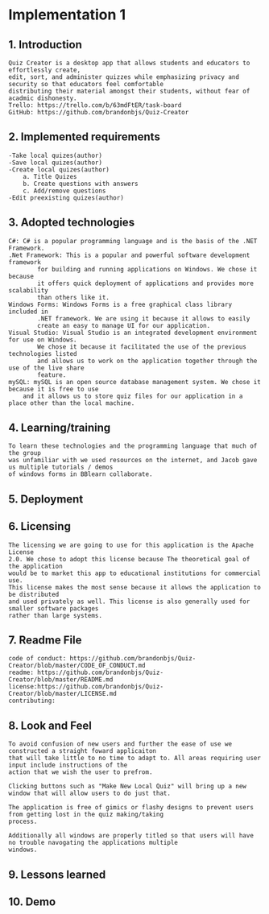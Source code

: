 # Implementation 1

## 1. Introduction
	Quiz Creator is a desktop app that allows students and educators to effortlessly create,
	edit, sort, and administer quizzes while emphasizing privacy and security so that educators feel comfortable
	distributing their material amongst their students, without fear of acadmic dishonesty.
	Trello: https://trello.com/b/63mdFtER/task-board
	GitHub: https://github.com/brandonbjs/Quiz-Creator

## 2. Implemented requirements
	-Take local quizes(author)
	-Save local quizes(author)
	-Create local quizes(author)
		a. Title Quizes
		b. Create questions with answers
		c. Add/remove questions
	-Edit preexisting quizes(author)

## 3. Adopted technologies
	C#: C# is a popular programming language and is the basis of the .NET Framework.
	.Net Framework: This is a popular and powerful software development framework
			for building and running applications on Windows. We chose it because
			it offers quick deployment of applications and provides more scalability 
			than others like it.
	Windows Forms: Windows Forms is a free graphical class library included in
			.NET framework. We are using it because it allows to easily 
			create an easy to manage UI for our application.
	Visual Studio: Visual Studio is an integrated development environment for use on Windows.
			We chose it because it facilitated the use of the previous technologies listed
			and allows us to work on the application together through the use of the live share
			feature.
	mySQL: mySQL is an open source database management system. We chose it because it is free to use
		and it allows us to store quiz files for our application in a place other than the local machine.

## 4. Learning/training
	To learn these technologies and the programming language that much of the group
	was unfamiliar with we used resources on the internet, and Jacob gave us multiple tutorials / demos
	of windows forms in BBlearn collaborate.

## 5. Deployment
	
## 6. Licensing
	The licensing we are going to use for this application is the Apache License
	2.0. We chose to adopt this license because The theoretical goal of the application
	would be to market this app to educational institutions for commercial use.
	This license makes the most sense because it allows the application to be distributed
	and used privately as well. This license is also generally used for smaller software packages
	rather than large systems.

## 7. Readme File
	code of conduct: https://github.com/brandonbjs/Quiz-Creator/blob/master/CODE_OF_CONDUCT.md
	readme: https://github.com/brandonbjs/Quiz-Creator/blob/master/README.md
	license:https://github.com/brandonbjs/Quiz-Creator/blob/master/LICENSE.md
	contributing: 

## 8. Look and Feel
	To avoid confusion of new users and further the ease of use we constructed a straight foward applicaiton
	that will take little to no time to adapt to. All areas requiring user input include instructions of the 
	action that we wish the user to prefrom. 
	
	Clicking buttons such as "Make New Local Quiz" will bring up a new window that will allow users to do just that. 
	
	The application is free of gimics or flashy designs to prevent users from getting lost in the quiz making/taking 
	process.

	Additionally all windows are properly titled so that users will have no trouble navogating the applications multiple 
	windows. 
	
	
## 9. Lessons learned

## 10. Demo